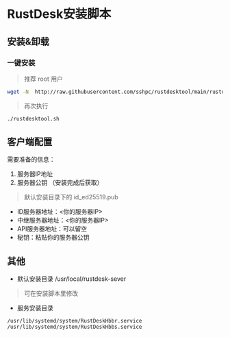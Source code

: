 # RustDesk安装脚本

## 安装&卸载

### 一键安装
> 推荐 root 用户

```sh
wget -N  http://raw.githubusercontent.com/sshpc/rustdesktool/main/rustdesktool.sh && chmod +x ./rustdesktool.sh && ./rustdesktool.sh
```

> 再次执行

```sh
./rustdesktool.sh
```

## 客户端配置

需要准备的信息：

1. 服务器IP地址 
2. 服务器公钥 （安装完成后获取）
> 默认安装目录下的 id_ed25519.pub


* ID服务器地址：<你的服务器IP>
* 中继服务器地址：<你的服务器IP>
* API服务器地址：可以留空
* 秘钥：粘贴你的服务器公钥

## 其他

* 默认安装目录
/usr/local/rustdesk-sever
>可在安装脚本里修改

* 服务安装目录
```
/usr/lib/systemd/system/RustDeskHbbr.service
/usr/lib/systemd/system/RustDeskHbbs.service
```





